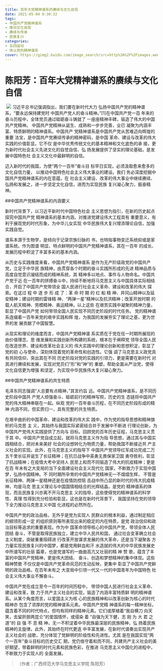 ```yaml
---
title: 百年大党精神谱系的赓续与文化自信
date: 2021-05-04 8:30:32
tags:
- 中国共产党精神谱系
- 推动文化自信
- 赓续与传承
- 民族复兴
categories:
- 五四运动
- 体认党的精神谱系
cover: https://gimg2.baidu.com/image_search/src=http%3A%2F%2Fimages.wenming.cn%2Fweb_wenming%2Fhswh%2Ftp%2F201706%2FW020170629610254985686.jpg&refer=http%3A%2F%2Fimages.wenming.cn&app=2002&size=f9999,10000&q=a80&n=0&g=0n&fmt=jpeg?sec=1623250749&t=275ca2e0af38665dc2594d18e8cf08c0
---
```


# 陈阳芳：百年大党精神谱系的赓续与文化自信

​		![](百年大党精神谱系的赓续与文化自信.jpg)
		习近平总书记强调指出，我们要在新时代大力 弘扬中国共产党的精神谱系，“要永远保持建党时 中国共产党人的奋斗精神。”[1]在中国共产党一百 年来的奋斗历程中，全体党员通过砥砺奋斗铸就了 一座座精神丰碑，锻造了伟大的中国共产党精神。 中国共产党精神从诞生、成熟和一步步完善，业已 凝聚为内涵丰富、特质鲜明的精神谱系。中国共产 党精神谱系是中国共产党从苦难迈向辉煌的重要 法宝，是中国共产党赓续传承的精神密码，是中国 革命、建设与改革的伟大实践的价值彰显。它不仅 是中华优秀传统文化的基本精神和文化底色的承 接，更为新时代社会主义先进文化的自觉自信、弘 扬发展提供了坚实的理论基础，是发展中国特色社 会主义文化中最鲜明的自信。

迈入新时代的我国，为使“两个一百年”奋斗目 标早日实现，必须汲取愈来愈多的文化自信力量， 以推动中国特色社会主义伟大事业的建设。我们 务必深度挖掘中国共产党精神谱系的内在意蕴，在 社会主义建设、改革的伟大事业中继续赓续、弘扬和发展之，进一步坚定文化自信，进而为实现民族 复兴凝心聚力，振奋精神。

##中国共产党精神谱系的内涵要义

新时代背景下，以习近平新时代中国特色社会 主义思想为指引，在新的历史起点探究中国共产党 精神谱系的基本内涵，对推进党建设伟大工程具有 重要意义，有利于展现党的时代形象，为中华儿女实现 中华民族伟大复兴增添理论自信，加强实践自觉。

谱系本源于生物学，是倾向于记录宗族衍脉的 书，也特指事物变迁系统抑或是家谱系统。作为图谱 明显、特点鲜明的中国共产党精神谱系，其在一百年 的成长、发展历程中积淀了丰富多彩的基本内涵。

从历史与实践维度来看，中国共产党精神谱系 是作为无产阶级政党的中国共产党，立足于中华民 族精神，由贯穿各个时期的奋斗实践所形成的先进 精神品质与高度自觉意识凝结而成的精神系统，其 精神多以地点、事件与人物命名。中国共产党于近 在一百年的拼搏奋斗中，持续不断地将马克思主义与中国具体实际相结合，开启了中国共产党带领全 国人民进行社会主义革命、建设和改革的伟大 探 索。在这过 程 中 逐 步 形 成 了：革 命 时 期 的 红 船 精 神、井冈山精神以及延安精神；建设时期的雷锋精 神、“两弹一星”精神以及抗洪精神；改革开放时期 的载人航天精神、劳模精神、奥运精神。以上这些 在艰苦实践中凝聚的精神力量，彰显了中国共产党 如何带领全国人民实现不同历史阶段的时代任务。 党的精神谱系连缀着一百年来党的艰辛实践和辉 煌，为我国的发展夯实了理论之基，更为世界的发 展贡献了中国智慧。

从现实和理论的维度而言，中国共产党精神谱 系实质在于党在任一时期所展现的由价值理念、思 维发展和实践创新所构建的系统，根本在于阐释党 领导全国人民在改造世界、建设和改革社会主义的 伟大实践中的理论创新和思想积淀，彰显了党的初 心与使命，深刻体现着党的革命性和创造性。它强 调了马克思主义政党具有共同信仰，突出其在不同 历史阶段对党的实践的引领力，更是需要在新时代 对其进行赓续和发展，实现对党员们“形”和“神”的 重塑，帮助全面从严治党，使得文化自信更为增强 和坚定，为实现中华民族伟大复兴凝心聚力。

##中国共产党精神谱系的共生特质

毛泽东同志强调“人总要有点精神，”其言约旨 远。中国共产党精神谱系，是不同历史阶段中国共 产党人顽强奋斗、砥砺前行的精神写照，历史的生 态链将中国共产党的伟大精神串联在一起。纵观 党的一百年奋斗历程，在不同历史阶段形成的精神 内涵不同，但实质归一，具有完整的共生特质。

在艰辛曲折的中国革命、建设和改革的伟大实 践中，作为党的指导思想和精神旗帜的马克思 主 义，其始终与我国实际紧密结合并于发展中不断进 行理论创新，为中国共产党伟大实践提供了方向与 目标。回顾党的百年历史征程，马克思主义贯于其 中。中国共产党自成立起，就将马克思主义作为指 导思想，通过其与中国实践相结合，把对未来美好 社会的设想转化为物质力量，帮助我国不断接近共 产主义社会的实现。此外，在马克思主义的指导下 中国共产党领导红军成功完成二万五千里长征并诞生了长征精神；在抗日战争中英勇无畏保家卫国 勇夺胜利，彰显了抗战精神；在疫情大考中坚持人 民至上和而不同锻造了伟大的抗疫精神；更是在百 年未有之大变局的当下全面建设社会主义现代化 国家，不断致力于实现中国梦，弘扬中国精神。不 同时期所孕育的中国共产党精神无一不熠熠生辉， 不管是长征精神、两弹一星精神还是在疫情防控阻 击战中所凸显的新时代的伟大抗疫精神，均是马克 思主义理论与中国国情相结合的光辉结晶，是党的 精神谱系的体现，而且民族复兴亦离不开马克思主 义的指导，这些使得党的精神谱系的科学性、真理 性得到充分检验和彰显，这也是在新时代背景下， 我国坚持在党的领导下全力推动马克思主义中国 化进程的必然所在。

中国共产党的政治品格，无外乎是党为实现人 民群众的根本利益，通过制定相应的纲领形成一定 的组织原则等所表现出来的稳定的内在特质，是党 政治信仰和政治目标等追求的重要表现。作为中 国革命领导核心的中国共产党，带领全体人民团结 奋斗，不管是取得民族独立，建立中华人民共和国， 通过社会变革确立社会主义制度，突破重重阻碍进 行改革开放谋求发展的伟大革命，还是当下凝聚各 方力量实现民族复兴的中国梦，都是党用鲜血和汗 水造就的伟大的中华民族发展史中所谱写的壮丽 篇章，也是党谱写的一曲曲高亢又壮丽的精 神 赞 歌，蕴含了丰富的中国共产党精神，更是伟大团结、 奋斗、创造和梦想精神的集中体现。这些精神赞歌 不仅仅是中国共产党革命风范的生动反映，更集中 彰显了中国共产党鲜明的政治品格，在百年未有之 大变局中引领一代又一代的中国青年为中国特色 社会主义伟大事业不懈奋斗。

中国共产党在成立至今一百年的时间历程中， 带领中国人民进行社会主义革命、建设和改革，致 力于共产主义社会的实现，锻造了内涵丰富特质鲜 明的精神谱系。从某个角度而言，以爱国主义为核 心的民族精神和以改革创新为核心的时代精神亦 包含了浓厚的党的精神谱系元素。中国共产党精 神谱系的每一精神坐标，蕴含着不同的时代特点，但均有同样的精神元素。它们或厚植着“我自横刀 向天笑，去留肝胆两昆仑”的爱国情怀，或侵染 着 “自强为天下健，志 刚 为 大 君 之 道”的 自 强 不 息 精 神，无一不积淀着中华民族最深层的民族精神，弘 扬着民族精神的主旋律。此外，其始终在时代更迭 中丰富发展，在新时代谱奏出实现共产主义社会的 战歌，充分体现了党鲜明的阶级性和先进性。尤其 是在我国实现“两个一百年”奋斗目标的历史交汇 期，党仍恪守着和而不同，共建共产主义社会的美 好期望，带着鲜明的时代元素和民族色彩，在推进 马克思主义中国化的进程中，不断致力于实现人的 全面发展。

> （作者：广西师范大学马克思主义学院 陈阳芳）